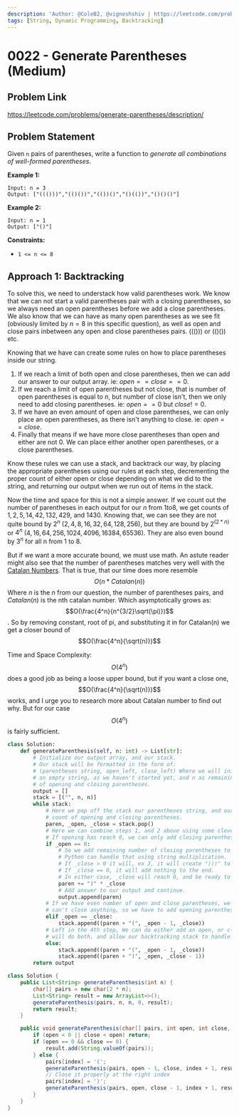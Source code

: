 ```yaml
---
description: 'Author: @ColeB2, @vigneshshiv | https://leetcode.com/problems/generate-parentheses/description/'
tags: [String, Dynamic Programming, Backtracking]
---
```


# 0022 - Generate Parentheses (Medium)

## Problem Link

https://leetcode.com/problems/generate-parentheses/description/

## Problem Statement

Given `n` pairs of parentheses, write a function to _generate all combinations of well-formed parentheses_.

**Example 1:**

```
Input: n = 3
Output: ["((()))","(()())","(())()","()(())","()()()"]
```

**Example 2:**

```
Input: n = 1
Output: ["()"]
```

**Constraints:**

- `1 <= n <= 8`

## Approach 1: Backtracking

To solve this, we need to understack how valid parentheses work. We know that we can not start a valid parentheses pair with a closing parentheses, so we always need an open parentheses before we add a close parentheses. We also know that we can have as many open parentheses as we see fit (obviously limited by $n=8$ in this specific question), as well as open and close pairs inbetween any open and close parentheses pairs. $((()))$ or $(()())$ etc.

Knowing that we have can create some rules on how to place parentheses inside our string.

1. If we reach a limit of both open and close parentheses, then we can add our answer to our output array. ie: $open == close == 0$.
2. If we reach a limit of open parentheses but not close, that is number of open parentheses is equal to $n$, but number of close isn't, then we only need to add closing parentheses. ie: $open == 0$ but $close != 0$.
3. If we have an even amount of open and close parentheses, we can only place an open parentheses, as there isn't anything to close. ie: $open == close$.
4. Finally that means if we have more close parentheses than open and either are not 0. We can place either another open parentheses, or a close parentheses.

Know these rules we can use a stack, and backtrack our way, by placing the appropriate parentheses using our rules at each step, decrementing the proper count of either open or close depending on what we did to the string, and returning our output when we run out of items in the stack.

Now the time and space for this is not a simple answer. If we count out the number of parentheses in each output for our $n$ from $1 to 8$, we get counts of $1, 2, 5, 14, 42, 132, 429$, and $1430$. Knowing that, we can see they are not quite bound by $2^n$ ($2, 4, 8, 16, 32, 64, 128, 256$), but they are bound by $2^{(2*n)}$ or $4^n$ ($4, 16, 64, 256, 1024, 4096, 16384, 65536$). They are also even bound by $3^n$ for all n from 1 to 8.

But if we want a more accurate bound, we must use math. An astute reader might also see that the number of parentheses matches very well with the [Catalan Numbers](https://en.wikipedia.org/wiki/Catalan_number). That is true, that our time does more resemble $$O(n * Catalan(n))$$ Where $n$ is the $n$ from our question, the number of parentheses pairs, and $Catalan(n)$ is the nth catalan number. Which asymptotically grows as: $$O(\frac{4^n}{n^{3/2}\sqrt(\pi)})$$. So by removing constant, root of pi, and substituting it in for Catalan(n) we get a closer bound of $$O(\frac{4^n}{\sqrt(n)})$$

Time and Space Complexity: $$O(4^n)$$ does a good job as being a loose upper bound, but if you want a close one, $$O(\frac{4^n}{\sqrt(n)})$$ works, and I urge you to research more about Catalan number to find out why. But for our case $$O(4^n)$$ is fairly sufficient.

<Tabs>
<TabItem value="python" label="Python">
<SolutionAuthor name="@ColeB2"/>

```py
class Solution:
    def generateParenthesis(self, n: int) -> List[str]:
        # Initialize our output array, and our stack.
        # Our stack will be formatted in the form of:
        # (parentheses string, open_left, close_left) Where we will initialize
        # an empty string, as we haven't started yet, and n as remaining number
        # of opening and closing parentheses.
        output = []
        stack = [("", n, n)]
        while stack:
            # Here we pop off the stack our parentheses string, and our remaining
            # count of opening and closing parentheses.
            paren, _open, _close = stack.pop()
            # Here we can combine steps 1, and 2 above using some clever python.
            # If opening has reach 0, we can only add closing parentheses.
            if _open == 0:
                # So we add remaining number of closing parentheses to string.
                # Python can handle that using string multiplication.
                # If _close > 0 it will, ex 3, it will create ")))" to add to end.
                # If _close == 0, it will add nothing to the end.
                # In either case, _close will reach 0, and be ready to add to output.
                paren += ")" * _close
                # Add answer to our output and continue.
                output.append(paren)
            # If we have even number of open and close parentheses, we know we
            # can't close anything, so we have to add opening parentheses.
            elif _open == _close:
                stack.append((paren + "(", _open - 1, _close))
            # Left in the 4th step, We can do either add an open, or close. So we
            # will do both, and allow our backtracking stack to handle both cases.
            else:
                stack.append((paren + "(", _open - 1, _close))
                stack.append((paren + ")", _open, _close - 1))
        return output
```

</TabItem>

<TabItem value="java" label="Java">
<SolutionAuthor name="@vigneshshiv"/>

```java
class Solution {
    public List<String> generateParenthesis(int n) {
        char[] pairs = new char[2 * n];
        List<String> result = new ArrayList<>();
        generateParenthesis(pairs, n, n, 0, result);
        return result;
    }

    public void generateParenthesis(char[] pairs, int open, int close, int index, List<String> result) {
        if (open < 0 || close < open) return;
        if (open == 0 && close == 0) {
            result.add(String.valueOf(pairs));
        } else {
            pairs[index] = '(';
            generateParenthesis(pairs, open - 1, close, index + 1, result);
            // Close it properly at the right index
            pairs[index] = ')';
            generateParenthesis(pairs, open, close - 1, index + 1, result);
        }
    }
}
```

</TabItem>
</Tabs>
